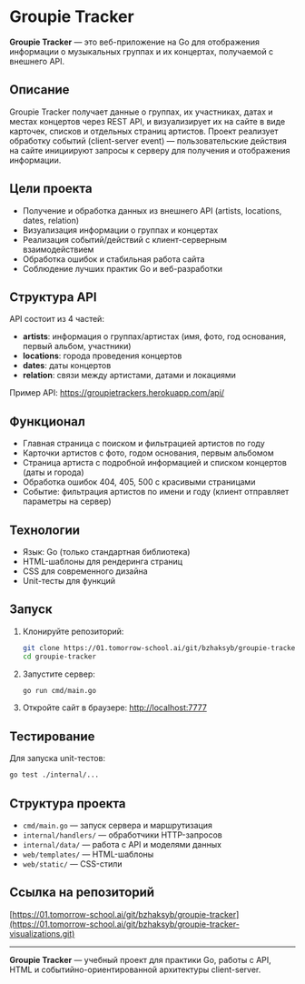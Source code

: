 # Groupie Tracker

**Groupie Tracker** — это веб-приложение на Go для отображения информации о музыкальных группах и их концертах, получаемой с внешнего API.

## Описание

Groupie Tracker получает данные о группах, их участниках, датах и местах концертов через REST API, и визуализирует их на сайте в виде карточек, списков и отдельных страниц артистов. Проект реализует обработку событий (client-server event) — пользовательские действия на сайте инициируют запросы к серверу для получения и отображения информации.

## Цели проекта
- Получение и обработка данных из внешнего API (artists, locations, dates, relation)
- Визуализация информации о группах и концертах
- Реализация событий/действий с клиент-серверным взаимодействием
- Обработка ошибок и стабильная работа сайта
- Соблюдение лучших практик Go и веб-разработки

## Структура API
API состоит из 4 частей:
- **artists**: информация о группах/артистах (имя, фото, год основания, первый альбом, участники)
- **locations**: города проведения концертов
- **dates**: даты концертов
- **relation**: связи между артистами, датами и локациями

Пример API: https://groupietrackers.herokuapp.com/api/

## Функционал
- Главная страница с поиском и фильтрацией артистов по году
- Карточки артистов с фото, годом основания, первым альбомом
- Страница артиста с подробной информацией и списком концертов (даты и города)
- Обработка ошибок 404, 405, 500 с красивыми страницами
- Событие: фильтрация артистов по имени и году (клиент отправляет параметры на сервер)

## Технологии
- Язык: Go (только стандартная библиотека)
- HTML-шаблоны для рендеринга страниц
- CSS для современного дизайна
- Unit-тесты для функций

## Запуск
1. Клонируйте репозиторий:
   ```sh
   git clone https://01.tomorrow-school.ai/git/bzhaksyb/groupie-tracker
   cd groupie-tracker
   ```
2. Запустите сервер:
   ```sh
   go run cmd/main.go
   ```
3. Откройте сайт в браузере: [http://localhost:7777](http://localhost:7777)

## Тестирование
Для запуска unit-тестов:
```sh
go test ./internal/...
```

## Структура проекта
- `cmd/main.go` — запуск сервера и маршрутизация
- `internal/handlers/` — обработчики HTTP-запросов
- `internal/data/` — работа с API и моделями данных
- `web/templates/` — HTML-шаблоны
- `web/static/` — CSS-стили

## Ссылка на репозиторий
[https://01.tomorrow-school.ai/git/bzhaksyb/groupie-tracker](https://01.tomorrow-school.ai/git/bzhaksyb/groupie-tracker-visualizations.git)

---

**Groupie Tracker** — учебный проект для практики Go, работы с API, HTML и событийно-ориентированной архитектуры client-server. 
